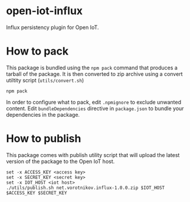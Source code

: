 # open-iot-influx
Influx persistency plugin for Open IoT.

# How to pack
This package is bundled using the `npm pack` command that produces
a tarball of the package. It is then converted to zip archive using
a convert utiltity script (`utils/convert.sh`)
```fish
npm pack
```

In order to configure what to pack, edit `.npmignore` to exclude unwanted content.
Edit `bundleDependencies` directive in `package.json` to bundle your dependencies in the package.

# How to publish
This package comes with publish utility script that will upload the latest
version of the package to the Open IoT host.
```fish
set -x ACCESS_KEY <access key>
set -x SECRET_KEY <secret key>
set -x IOT_HOST <iot host>
./utils/publish.sh net.vorotnikov.influx-1.0.0.zip $IOT_HOST $ACCESS_KEY $SECRET_KEY
```
